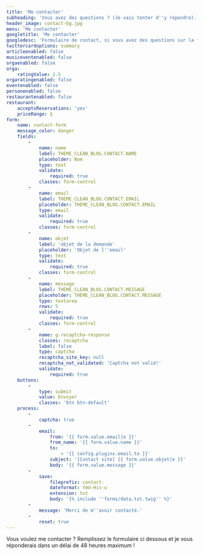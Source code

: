 ```yaml
---
title: 'Me contacter'
subheading: 'Vous avez des questions ? (Je vais tenter d''y répondre).'
header_image: contact-bg.jpg
menu: 'Me contacter'
googletitle: 'Me contacter'
googledesc: 'Formulaire de contact, si vous avez des questions sur la fibromyalgie'
twittercardoptions: summary
articleenabled: false
musiceventenabled: false
orgaenabled: false
orga:
    ratingValue: 2.5
orgaratingenabled: false
eventenabled: false
personenabled: false
restaurantenabled: false
restaurant:
    acceptsReservations: 'yes'
    priceRange: $
form:
    name: contact-form
    message_color: danger
    fields:
        -
            name: name
            label: THEME_CLEAN_BLOG.CONTACT.NAME
            placeholder: Nom
            type: text
            validate:
                required: true
            classes: form-control
        -
            name: email
            label: THEME_CLEAN_BLOG.CONTACT.EMAIL
            placeholder: THEME_CLEAN_BLOG.CONTACT.EMAIL
            type: email
            validate:
                required: true
            classes: form-control
        -
            name: objet
            label: 'objet de la demande'
            placeholder: 'Objet de l''email'
            type: text
            validate:
                required: true
            classes: form-control
        -
            name: message
            label: THEME_CLEAN_BLOG.CONTACT.MESSAGE
            placeholder: THEME_CLEAN_BLOG.CONTACT.MESSAGE
            type: textarea
            rows: 5
            validate:
                required: true
            classes: form-control
        -
            name: g-recaptcha-response
            classes: recaptcha
            label: false
            type: captcha
            recaptcha_site_key: null
            recaptcha_not_validated: 'Captcha not valid!'
            validate:
                required: true
    buttons:
        -
            type: submit
            value: Envoyer
            classes: 'btn btn-default'
    process:
        -
            captcha: true
        -
            email:
                from: '{{ form.value.email|e }}'
                from_name: '{{ form.value.name }}'
                to:
                    - '{{ config.plugins.email.to }}'
                subject: '[Contact site] {{ form.value.objet|e }}'
                body: '{{ form.value.message }}'
        -
            save:
                fileprefix: contact-
                dateformat: Ymd-His-u
                extension: txt
                body: '{% include ''forms/data.txt.twig'' %}'
        -
            message: 'Merci de m''avoir contacté.'
        -
            reset: true
---
```


Vous voulez me contacter ? Remplissez le formulaire ci dessous et je vous réponderais dans un délai de 48 heures maximum !